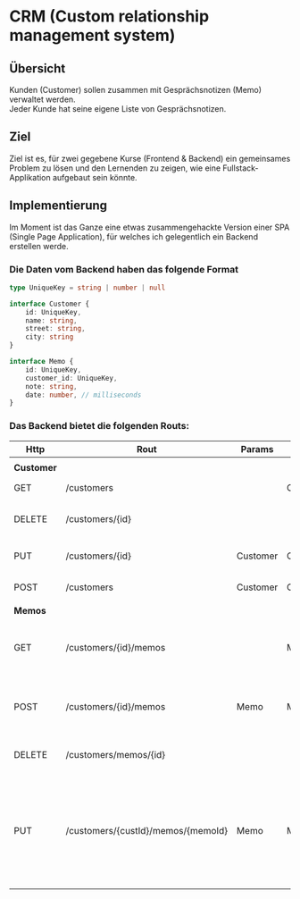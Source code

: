 # CRM (Custom relationship management system)

## Übersicht
Kunden (Customer) sollen zusammen mit Gesprächsnotizen (Memo) verwaltet werden.  
Jeder Kunde hat seine eigene Liste von Gesprächsnotizen.

## Ziel
Ziel ist es, für zwei gegebene Kurse (Frontend & Backend) ein gemeinsames Problem zu lösen und den Lernenden zu zeigen, wie eine Fullstack-Applikation aufgebaut sein könnte.

## Implementierung

Im Moment ist das Ganze eine etwas zusammengehackte Version einer SPA (Single Page Application), für welches ich gelegentlich ein Backend erstellen werde.

### Die Daten vom Backend haben das folgende Format
```typescript
type UniqueKey = string | number | null

interface Customer {
    id: UniqueKey,
    name: string,
    street: string,
	city: string
}

interface Memo {
    id: UniqueKey,
    customer_id: UniqueKey,
    note: string,
    date: number, // milliseconds
}
```

### Das Backend bietet die folgenden Routs:

| Http   | Rout                              | Params   | Return     | Description                                                                           |
|--------|-----------------------------------|----------|------------|---------------------------------------------------------------------------------------|
||
| **Customer**|
| GET    | /customers                        |          | Customer[] | Get all customers                                                                     |
| DELETE | /customers/{id}                   |          |            | Delete customer with ID {id}                                                          |
| PUT    | /customers/{id}                   | Customer | Customer   | Update customer with ID {id}                                                          |
| POST   | /customers                        | Customer | Customer   | Add a new customer                                                                    |
||
| **Memos**  |
| GET    | /customers/{id}/memos             |          | Memo[]     | Get all memos for the customer with ID {id}                                           |
| POST   | /customers/{id}/memos             | Memo     | Memo       | Add a new memo for the customer wit ID {id}                                           |
| DELETE | /customers/memos/{id}             |          |            | Delete the memo with the ID {id}                                                      |
| PUT    | /customers/{custId}/memos/{memoId} | Memo     | Memo       | Update the memo with ID {memoId} which has to belong to the customer with ID {custId} |

